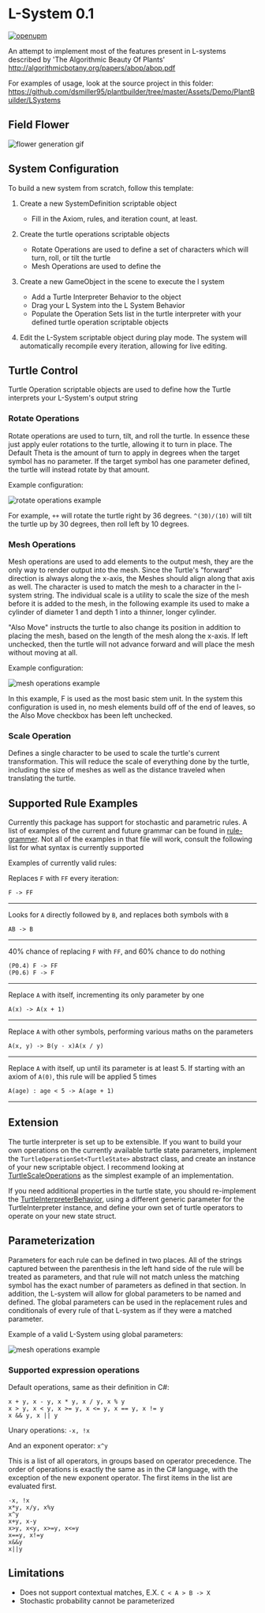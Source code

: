 # L-System 0.1

[![openupm](https://img.shields.io/npm/v/com.dman.l-system?label=openupm&registry_uri=https://package.openupm.com)](https://openupm.com/packages/com.dman.l-system/)

An attempt to implement most of the features present in L-systems described by 'The Algorithmic Beauty Of Plants' http://algorithmicbotany.org/papers/abop/abop.pdf

For examples of usage, look at the source project in this folder: https://github.com/dsmiller95/plantbuilder/tree/master/Assets/Demo/PlantBuilder/LSystems

## Field Flower

![flower generation gif](../../DemoPhotos/field-flower-system.gif)

## System Configuration

To build a new system from scratch, follow this template:

1. Create a new SystemDefinition scriptable object

   - Fill in the Axiom, rules, and iteration count, at least.

2. Create the turtle operations scriptable objects

   - Rotate Operations are used to define a set of characters which will turn, roll, or tilt the turtle
   - Mesh Operations are used to define the

3. Create a new GameObject in the scene to execute the l system

   - Add a Turtle Interpreter Behavior to the object
   - Drag your L System into the L System Behavior
   - Populate the Operation Sets list in the turtle interpreter with your defined turtle operation scriptable objects

4. Edit the L-System scriptable object during play mode. The system will automatically recompile every iteration, allowing for live editing.

## Turtle Control

Turtle Operation scriptable objects are used to define how the Turtle interprets your L-System's output string

### Rotate Operations

Rotate operations are used to turn, tilt, and roll the turtle. In essence these just apply euler rotations to the turtle, allowing it to turn in place. The Default Theta is the amount of turn to apply in degrees when the target symbol has no parameter. If the target symbol has one parameter defined, the turtle will instead rotate by that amount.

Example configuration:

![rotate operations example](../../DemoPhotos/turtle-rotate-operations.png)

For example, `++` will rotate the turtle right by 36 degrees. `^(30)/(10)` will tilt the turtle up by 30 degrees, then roll left by 10 degrees.

### Mesh Operations

Mesh operations are used to add elements to the output mesh, they are the only way to render output into the mesh. Since the Turtle's "forward" direction is always along the x-axis, the Meshes should align along that axis as well. The character is used to match the mesh to a character in the l-system string. The individual scale is a utility to scale the size of the mesh before it is added to the mesh, in the following example its used to make a cylinder of diameter 1 and depth 1 into a thinner, longer cylinder.

"Also Move" instructs the turtle to also change its position in addition to placing the mesh, based on the length of the mesh along the x-axis. If left unchecked, then the turtle will not advance forward and will place the mesh without moving at all.

Example configuration:

![mesh operations example](../../DemoPhotos/turtle-mesh-operations.png)

In this example, F is used as the most basic stem unit. In the system this configuration is used in, no mesh elements build off of the end of leaves, so the Also Move checkbox has been left unchecked.

### Scale Operation

Defines a single character to be used to scale the turtle's current transformation. This will reduce the scale of everything done by the turtle, including the size of meshes as well as the distance traveled when translating the turtle.

## Supported Rule Examples

Currently this package has support for stochastic and parametric rules. A list of examples of the current and future grammar can be found in [rule-grammer](rule-grammer.txt). Not all of the examples in that file will work, consult the following list for what syntax is currently supported

Examples of currently valid rules:

Replaces `F` with `FF` every iteration:

```
F -> FF
```

---

Looks for `A` directly followed by `B`, and replaces both symbols with `B`

```
AB -> B
```

---

40% chance of replacing `F` with `FF`, and 60% chance to do nothing

```
(P0.4) F -> FF
(P0.6) F -> F
```

---

Replace `A` with itself, incrementing its only parameter by one

```
A(x) -> A(x + 1)
```

---

Replace `A` with other symbols, performing various maths on the parameters

```
A(x, y) -> B(y - x)A(x / y)
```

---

Replace `A` with itself, up until its parameter is at least 5. If starting with an axiom of `A(0)`, this rule will be applied 5 times

```
A(age) : age < 5 -> A(age + 1)
```

---

## Extension

The turtle interpreter is set up to be extensible. If you want to build your own operations on the currently available turtle state parameters, implement the `TurtleOperationSet<TurtleState>` abstract class, and create an instance of your new scriptable object. I recommend looking at [TurtleScaleOperations](Runtime/TurtleScaleOperations.cs) as the simplest example of an implementation.

If you need additional properties in the turtle state, you should re-implement the [TurtleInterpreterBehavior](Runtime/TurtleInterpreterBehavior.cs), using a different generic parameter for the TurtleInterpreter instance, and define your own set of turtle operators to operate on your new state struct.

## Parameterization

Parameters for each rule can be defined in two places. All of the strings captured between the parenthesis in the left hand side of the rule will be treated as parameters, and that rule will not match unless the matching symbol has the exact number of parameters as defined in that section. In addition, the L-system will allow for global parameters to be named and defined. The global parameters can be used in the replacement rules and conditionals of every rule of that L-system as if they were a matched parameter.

Example of a valid L-System using global parameters:

![mesh operations example](../../DemoPhotos/global-parameters-example.png)

### Supported expression operations

Default operations, same as their definition in C#:

```
x + y, x - y, x * y, x / y, x % y
x > y, x < y, x >= y, x <= y, x == y, x != y
x && y, x || y
```

Unary operations: `-x, !x`

And an exponent operator: `x^y`

This is a list of all operators, in groups based on operator precedence. The order of operations is exactly the same as in the C# language, with the exception of the new exponent operator. The first items in the list are evaluated first.

```
-x, !x
x*y, x/y, x%y
x^y
x+y, x-y
x>y, x<y, x>=y, x<=y
x==y, x!=y
x&&y
x||y

```

## Limitations

- Does not support contextual matches, E.X. `C < A > B -> X`
- Stochastic probability cannot be parameterized
